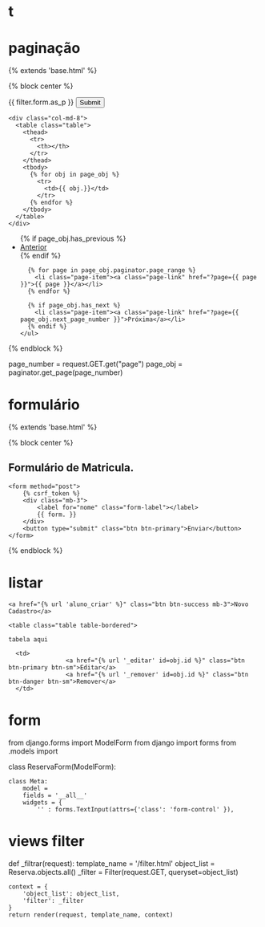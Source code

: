 # t
# paginação
{% extends 'base.html' %}

{% block center %}
<div class="row">
    <div class="col-md-4">
      <form method="GET">
        {{ filter.form.as_p }}
        <input type="submit" />
      </form>
    </div>

    <div class="col-md-8">
      <table class="table">
        <thead>
          <tr>
            <th></th>
          </tr>
        </thead>
        <tbody>
          {% for obj in page_obj %}
            <tr>
              <td>{{ obj.}}</td>
            </tr>
          {% endfor %}
        </tbody>
      </table>
    </div>
  </div>
<div class="container pt-3">
  <nav aria-label="Page navigation example">
    <ul class="pagination">
      {% if page_obj.has_previous %}
        <li class="page-item"><a class="page-link" href="?page={{ page_obj.previous_page_number }}">Anterior</a></li>
      {% endif %}

      {% for page in page_obj.paginator.page_range %}
        <li class="page-item"><a class="page-link" href="?page={{ page }}">{{ page }}</a></li>
      {% endfor %}

      {% if page_obj.has_next %}
        <li class="page-item"><a class="page-link" href="?page={{ page_obj.next_page_number }}">Próxima</a></li>
      {% endif %}
    </ul>
  </nav>
</div>

  {% endblock %}

 page_number = request.GET.get("page")
 page_obj = paginator.get_page(page_number)
    
# formulário
{% extends 'base.html' %}

{% block center %}
    <h2> Formulário de Matricula.</h2>
       
    <form method="post">
        {% csrf_token %}
        <div class="mb-3">
            <label for="nome" class="form-label"></label>
            {{ form. }}
        </div>
        <button type="submit" class="btn btn-primary">Enviar</button>
    </form>    
{% endblock %}

# listar

    <a href="{% url 'aluno_criar' %}" class="btn btn-success mb-3">Novo Cadastro</a>

    <table class="table table-bordered">

    tabela aqui

      <td>
                    <a href="{% url '_editar' id=obj.id %}" class="btn btn-primary btn-sm">Editar</a>
                    <a href="{% url '_remover' id=obj.id %}" class="btn btn-danger btn-sm">Remover</a>
      </td>
   
# form
from django.forms import ModelForm
from django import forms
from .models import 

class ReservaForm(ModelForm):

    class Meta:
        model = 
        fields = '__all__'
        widgets = {
            '' : forms.TextInput(attrs={'class': 'form-control' }),

  # views filter
  def _filtrar(request):
  template_name = '/filter.html'
  object_list = Reserva.objects.all()
  _filter = Filter(request.GET, queryset=object_list)

    context = {
        'object_list': object_list,
        'filter': _filter
    }
    return render(request, template_name, context)

  
